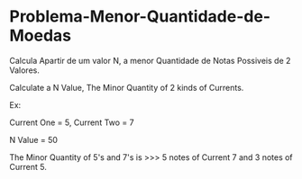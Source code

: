 # Problema-Menor-Quantidade-de-Moedas

Calcula Apartir de um valor N, a menor Quantidade de Notas Possiveis de 2 Valores.

Calculate a N Value, The Minor Quantity of 2 kinds of Currents.

Ex:

Current One = 5, Current Two = 7

N Value = 50

The Minor Quantity of 5's and 7's is >>>  5 notes of Current 7 and 3 notes of Current 5.

